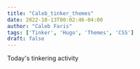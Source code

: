 ```yaml
---
title: "Caleb_tinker_themes"
date: 2022-10-13T00:02:46-04:00
author: "Caleb Faris"
tags: ['Tinker', 'Hugo', 'Themes', 'CSS']
draft: false
---
```


Today's tinkering activity 

